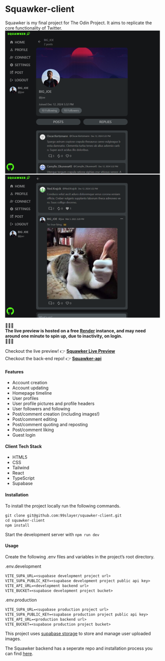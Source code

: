 # Squawker-client
Squawker is my final project for The Odin Project. It aims to replicate the core functionality of Twitter.\
![Project image 1.](/public/squawker-1.png)\
![Project image 2.](/public/squawker-2.png)

🚨🚨🚨\
**The live preview is hosted on a free [Render](https://render.com/) instance, and may need around one minute to spin up, due to inactivity, on login.**\
🚨🚨🚨

Checkout the live preview! 👉 **[Squawker Live Preview](https://99slayer.github.io/squawker-client)**\
Checkout the back-end repo! 👉 **[Squawker-api](https://github.com/99slayer/squawker-api)**

#### Features
- Account creation
- Account updating
- Homepage timeline
- User profiles
- User profile pictures and profile headers
- User followers and following
- Post/comment creation (including images!)
- Post/comment editing
- Post/comment quoting and reposting
- Post/comment liking
- Guest login

#### Client Tech Stack
- HTML5
- CSS
- Tailwind
- React
- TypeScript
- Supabase

#### Installation
To install the project locally run the following commands.
```
git clone git@github.com:99slayer/squawker-client.git
cd squawker-client
npm install
```
Start the development server with `npm run dev`

#### Usage
Create the following .env files and variables in the project’s root directory.

.env.development
```
VITE_SUPA_URL=<supabase development project url>
VITE_SUPA_PUBLIC_KEY=<supabase development project public api key>
VITE_API_URL=<development backend url>
VITE_BUCKET=<supabase development project bucket>
```
.env.production
```
VITE_SUPA_URL=<supabase production project url>
VITE_SUPA_PUBLIC_KEY=<supabase production project public api key>
VITE_API_URL=<production backend url>
VITE_BUCKET=<supabase production project bucket>
```
This project uses [supabase storage](https://supabase.com/docs/guides/storage) to store and manage user uploaded images.

The Squawker backend has a seperate repo and installation process you can find [here](https://github.com/99slayer/squawker-api).
